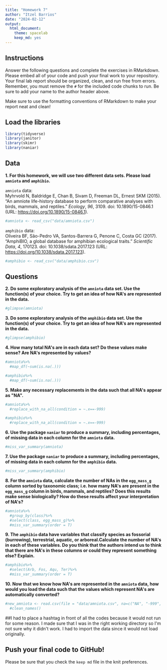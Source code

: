 ```yaml
---
title: "Homework 7"
author: "Itzel Barrios"
date: "2024-02-12"
output:
  html_document: 
    theme: spacelab
    keep_md: yes
---
```




## Instructions
Answer the following questions and complete the exercises in RMarkdown. Please embed all of your code and push your final work to your repository. Your final lab report should be organized, clean, and run free from errors. Remember, you must remove the `#` for the included code chunks to run. Be sure to add your name to the author header above.  

Make sure to use the formatting conventions of RMarkdown to make your report neat and clean!  

## Load the libraries

```r
library(tidyverse)
library(janitor)
library(skimr)
library(naniar)
```

## Data
**1. For this homework, we will use two different data sets. Please load `amniota` and `amphibio`.**  

`amniota` data:  
Myhrvold N, Baldridge E, Chan B, Sivam D, Freeman DL, Ernest SKM (2015). “An amniote life-history
database to perform comparative analyses with birds, mammals, and reptiles.” _Ecology_, *96*, 3109.
doi: 10.1890/15-0846.1 (URL: https://doi.org/10.1890/15-0846.1).

```r
#amniota <- read_csv("data/amniota.csv")
```

`amphibio` data:  
Oliveira BF, São-Pedro VA, Santos-Barrera G, Penone C, Costa GC (2017). “AmphiBIO, a global database
for amphibian ecological traits.” _Scientific Data_, *4*, 170123. doi: 10.1038/sdata.2017.123 (URL:
https://doi.org/10.1038/sdata.2017.123).

```r
#amphibio <- read_csv("data/amphibio.csv")
```

## Questions  
**2. Do some exploratory analysis of the `amniota` data set. Use the function(s) of your choice. Try to get an idea of how NA's are represented in the data.**  

```r
#glimpse(amniota)
```

**3. Do some exploratory analysis of the `amphibio` data set. Use the function(s) of your choice. Try to get an idea of how NA's are represented in the data.**  

```r
#glimpse(amphibio)
```

**4. How many total NA's are in each data set? Do these values make sense? Are NA's represented by values?**   

```r
#amniota%>%
  #map_df(~sum(is.na(.)))
```

```r
#amphibio%>%
  #map_df(~sum(is.na(.)))
```

**5. Make any necessary replacements in the data such that all NA's appear as "NA".**   

```r
#amniota%>%
  #replace_with_na_all(condition = ~.x==-999)
```


```r
#amphibio%>%
  #replace_with_na_all(condition = ~.x==-999)
```

**6. Use the package `naniar` to produce a summary, including percentages, of missing data in each column for the `amniota` data.**  

```r
#miss_var_summary(amniota)
```

**7. Use the package `naniar` to produce a summary, including percentages, of missing data in each column for the `amphibio` data.**

```r
#miss_var_summary(amphibio)
```

**8. For the `amniota` data, calculate the number of NAs in the `egg_mass_g` column sorted by taxonomic class; i.e. how many NA's are present in the `egg_mass_g` column in birds, mammals, and reptiles? Does this results make sense biologically? How do these results affect your interpretation of NA's?**  

```r
#amniota%>%
  #group_by(class)%>%
  #select(class, egg_mass_g)%>%
  #miss_var_summary(order = T)
```

**9. The `amphibio` data have variables that classify species as fossorial (burrowing), terrestrial, aquatic, or arboreal.Calculate the number of NA's in each of these variables. Do you think that the authors intend us to think that there are NA's in these columns or could they represent something else? Explain.**

```r
#amphibio%>%
  #select(Arb, Fos, Aqu, Ter)%>%
  #miss_var_summary(order = T)
```

**10. Now that we know how NA's are represented in the `amniota` data, how would you load the data such that the values which represent NA's are automatically converted?**

```r
#new_amniota <- read.csv(file = "data/amniota.csv", na=c("NA", "-999", "-999.00"))%>%
  #clean_names()
```
##I had to place a hashtag in front of all the codes because it would not run for some reason. I made sure that I was in the right working directory so I'm not sure why it didn't work. I had to import the data since it would not load originally. 

## Push your final code to GitHub!
Please be sure that you check the `keep md` file in the knit preferences.  
